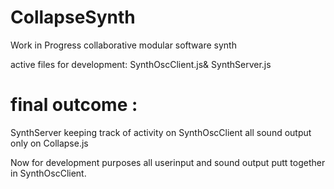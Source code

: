 # CollapseSynth
 Work in Progress collaborative modular software synth
 
 active files for development:
 SynthOscClient.js& SynthServer.js
 
# final outcome :

SynthServer keeping track of activity on SynthOscClient 
all sound output only on Collapse.js

Now for development purposes all userinput and sound output putt together in SynthOscClient.
